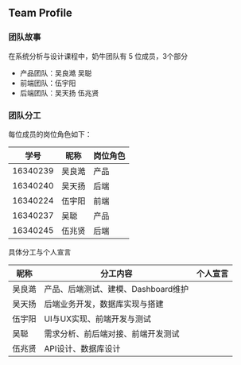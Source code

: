 ## Team Profile

### 团队故事

在系统分析与设计课程中，奶牛团队有 5 位成员，3个部分

* 产品团队：吴良澔 吴聪
* 前端团队：伍宇阳
* 后端团队：吴天扬 伍兆贤

### 团队分工

每位成员的岗位角色如下：

| 学号 |昵称  |岗位角色  |
| --- | --- | --- |
| 16340239 |吴良澔  | 产品 |
| 16340240 | 吴天扬 | 后端 |
| 16340224 |伍宇阳  |  前端|
| 16340237 |吴聪  | 产品 |
| 16340245 |伍兆贤 | 后端 |

具体分工与个人宣言

| 昵称   | 分工内容 | 个人宣言 |
| ------ | -------- | -------- |
| 吴良澔 |    产品、后端测试、建模、Dashboard维护      |          |
| 吴天扬 |     后端业务开发，数据库实现与搭建     |          |
| 伍宇阳 |     UI与UX实现、前端开发与测试     |          |
| 吴聪   |     需求分析、前后端对接、前端开发测试     |          |
| 伍兆贤 |      API设计、数据库设计    |          |

